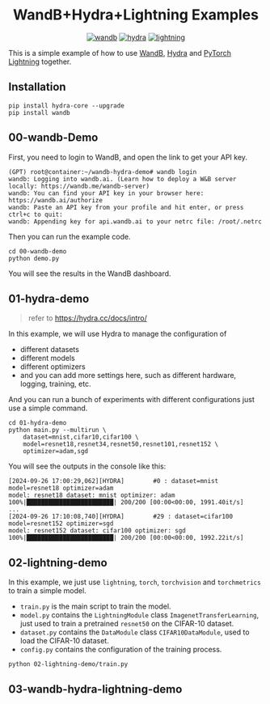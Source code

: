 <div align=center>

# WandB+Hydra+Lightning Examples

[![wandb](https://img.shields.io/badge/-Weights%20&%20Biases-FFBE00?style=flat-square&logo=weightsandbiases&logoColor=FFFFFF)](https://wandb.ai/)
[![hydra](https://img.shields.io/badge/-Hydra-89B8CD?style=flat-square&logoColor=FFFFFF)](https://hydra.cc/)
[![lightning](https://img.shields.io/badge/-Lightning-792EE5?style=flat-square&logo=lightning&logoColor=FFFFFF)](https://lightning.ai/)

</div>

This is a simple example of how to use [WandB](https://wandb.ai/), [Hydra](https://hydra.cc/) and [PyTorch Lightning](https://lightning.ai/) together.

## Installation

```shell
pip install hydra-core --upgrade
pip install wandb
```

## 00-wandb-Demo

First, you need to login to WandB, and open the link to get your API key.

```shell
(GPT) root@container:~/wandb-hydra-demo# wandb login
wandb: Logging into wandb.ai. (Learn how to deploy a W&B server locally: https://wandb.me/wandb-server)
wandb: You can find your API key in your browser here: https://wandb.ai/authorize
wandb: Paste an API key from your profile and hit enter, or press ctrl+c to quit: 
wandb: Appending key for api.wandb.ai to your netrc file: /root/.netrc
```

Then you can run the example code.

```shell
cd 00-wandb-demo
python demo.py
```

You will see the results in the WandB dashboard.

## 01-hydra-demo

> refer to https://hydra.cc/docs/intro/

In this example, we will use Hydra to manage the configuration of

- different datasets
- different models
- different optimizers
- and you can add more settings here, such as different hardware, logging, training, etc.

And you can run a bunch of experiments with different configurations just use a simple command.

```shell
cd 01-hydra-demo
python main.py --multirun \
    dataset=mnist,cifar10,cifar100 \
    model=resnet18,resnet34,resnet50,resnet101,resnet152 \
    optimizer=adam,sgd
```

You will see the outputs in the console like this:

```shell
[2024-09-26 17:00:29,062][HYDRA]        #0 : dataset=mnist model=resnet18 optimizer=adam
model: resnet18 dataset: mnist optimizer: adam
100%|████████████████████████| 200/200 [00:00<00:00, 1991.40it/s]
...
[2024-09-26 17:10:08,740][HYDRA]        #29 : dataset=cifar100 model=resnet152 optimizer=sgd
model: resnet152 dataset: cifar100 optimizer: sgd
100%|████████████████████████| 200/200 [00:00<00:00, 1992.22it/s]
```

## 02-lightning-demo

In this example, we just use `lightning`, `torch`, `torchvision` and `torchmetrics` to train a simple model.

- `train.py` is the main script to train the model.
- `model.py` contains the `LightningModule` class `ImagenetTransferLearning`, just used to train a pretrained `resnet50` on the CIFAR-10 dataset.
- `dataset.py` contains the `DataModule` class `CIFAR10DataModule`, used to load the CIFAR-10 dataset.
- `config.py` contains the configuration of the training process.

```shell
python 02-lightning-demo/train.py
```

## 03-wandb-hydra-lightning-demo